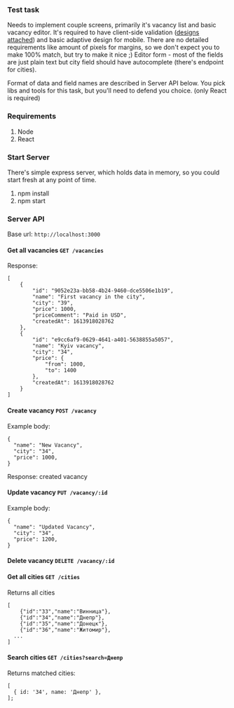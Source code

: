### Test task
Needs to implement couple screens, primarily it's vacancy list and basic vacancy editor.
It's required to have client-side validation ([designs attached](https://www.figma.com/file/niNe49pH6z3TzlXGsnTKd7/)) and basic adaptive design for mobile.
There are no detailed requirements like amount of pixels for margins, so we don't expect you to make 100% match, but try to make it nice ;)
Editor form - most of the fields are just plain text but city field should have autocomplete (there's endpoint for cities).

Format of data and field names are described in Server API below.
You pick libs and tools for this task, but you'll need to defend you choice. (only React is required)

### Requirements
1. Node
2. React

### Start Server
There's simple express server, which holds data in memory, so you could start fresh at any point of time.

1. npm install
2. npm start

### Server API
Base url: `http://localhost:3000`

#### Get all vacancies `GET /vacancies`

Response:
```
[
    {
        "id": "9052e23a-bb58-4b24-9460-dce5506e1b19",
        "name": "First vacancy in the city",
        "city": "39",
        "price": 1000,
        "priceComment": "Paid in USD",
        "createdAt": 1613918028762
    },
    {
        "id": "e9cc6af9-0629-4641-a401-5638855a5057",
        "name": "Kyiv vacancy",
        "city": "34",
        "price": {
            "from": 1000,
            "to": 1400
        },
        "createdAt": 1613918028762
    }
]
```


#### Create vacancy `POST /vacancy`

Example body:
```
{
  "name": "New Vacancy",
  "city": "34",
  "price": 1000,
}
```

Response: created vacancy

#### Update vacancy `PUT /vacancy/:id`

Example body:
```
{
  "name": "Updated Vacancy",
  "city": "34",
  "price": 1200,
}
```

#### Delete vacancy `DELETE /vacancy/:id`

#### Get all cities `GET /cities`

Returns all cities
```
[
	{"id":"33","name":"Винница"},
	{"id":"34","name":"Днепр"},
	{"id":"35","name":"Донецк"},
	{"id":"36","name":"Житомир"},
  ...
]
```

#### Search cities `GET /cities?search=Днепр`

Returns matched cities:
```
[
  { id: '34', name: 'Днепр' },
];
```
